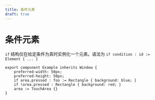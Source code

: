 ```yaml
---
title: 条件元素
draft: true
---
```

# 条件元素

`if` 结构仅在给定条件为真时实例化一个元素。语法为 `if condition : id := Element { ... }`

```slint
export component Example inherits Window {
    preferred-width: 50px;
    preferred-height: 50px;
    if area.pressed : foo := Rectangle { background: blue; }
    if !area.pressed : Rectangle { background: red; }
    area := TouchArea {}
}
```